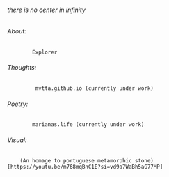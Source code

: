 ###### there is no center in infinity     

###### About:  
```
        Explorer  
```
###### Thoughts:  
```
         mvtta.github.io (currently under work)
```       
###### Poetry:  
```
        marianas.life (currently under work)  
```
###### Visual:  
        (An homage to portuguese metamorphic stone)[https://youtu.be/m768mqBnC1E?si=vd9a7WaBh5aG77MP]  

                        
                        
                     
